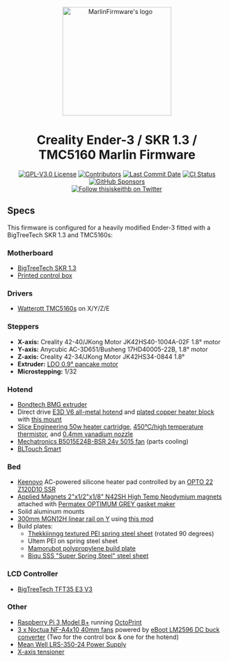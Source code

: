 <p align="center"><img src="buildroot/share/pixmaps/logo/marlin-outrun-nf-500.png" height="250" alt="MarlinFirmware's logo" /></p>

<h1 align="center">Creality Ender-3 / SKR 1.3 / TMC5160 Marlin Firmware</h1>

<p align="center">
    <a href="/LICENSE"><img alt="GPL-V3.0 License" src="https://img.shields.io/github/license/thisiskeithb/marlin.svg"></a>
    <a href="https://github.com/thisiskeithb/Marlin/graphs/contributors"><img alt="Contributors" src="https://img.shields.io/github/contributors/thisiskeithb/marlin.svg"></a>
    <a href="https://github.com/thisiskeithb/Marlin/commits/archived/E3-SKR13-TMC5160"><img alt="Last Commit Date" src="https://img.shields.io/github/last-commit/thisiskeithb/Marlin/archived/E3-SKR13-TMC5160"></a>
    <a href="https://github.com/thisiskeithb/Marlin/actions/workflows/test-e3-skr13-tmc5160-bltouch-build.yml"><img alt="CI Status" src="https://github.com/thisiskeithb/Marlin/actions/workflows/test-e3-skr13-tmc5160-bltouch-build.yml/badge.svg"></a>
    <a href="https://github.com/sponsors/thisiskeithb"><img alt="GitHub Sponsors" src="https://img.shields.io/github/sponsors/thisiskeithb?color=db61a2"></a>
    <br />
    <a href="https://twitter.com/thisiskeithb"><img alt="Follow thisiskeithb on Twitter" src="https://img.shields.io/twitter/follow/thisiskeithb?style=social&logo=twitter"></a>
</p>

## Specs

This firmware is configured for a heavily modified Ender-3 fitted with a BigTreeTech SKR 1.3 and TMC5160s:

### Motherboard
* [BigTreeTech SKR 1.3](https://www.biqu.equipment/collections/skr-series/products/pre-sale-bigtreetech-skr-v1-3-smoothieboard-32-bit-open-source-arm-cpu-motherboard-support-uart-model-2004lcd-3d-printer-parts)
* [Printed control box](https://www.thingiverse.com/thing:3398254)

### Drivers
* [Watterott TMC5160s](https://shop.watterott.com/SilentStepStick-TMC5160-Stepper-motor-driver) on X/Y/Z/E

### Steppers
* **X-axis:** Creality 42-40/JKong Motor JK42HS40-1004A-02F 1.8° motor
* **Y-axis:** Anycubic AC-3D651/Busheng 17HD40005-22B, 1.8° motor
* **Z-axis:** Creality 42-34/JKong Motor JK42HS34-0844 1.8°
* **Extruder:** [LDO 0.9° pancake motor](https://ldomotors.manufacturer.globalsources.com/si/6008840349362/pdtl/Stepping-motor/1156769667/Nmea17-0.9-degree-hybrid-stepper-motor.htm)
* **Microstepping:** 1/32

### Hotend
 * [Bondtech BMG extruder](https://www.bondtech.se/en/product/bmg-extruder/)
 * Direct drive [E3D V6 all-metal hotend](https://e3d-online.com/v6-all-metal-hotend) and [plated copper heater block](https://e3d-online.com/v6-plated-copper-heater-block) with [this mount](https://www.thingiverse.com/thing:3751368)
 * [Slice Engineering 50w heater cartridge](https://www.sliceengineering.com/shop/50w-heater-cartridge), [450°C/high temperature thermistor](https://www.sliceengineering.com/shop/high-temp-thermistor), and [0.4mm vanadium nozzle](https://www.sliceengineering.com/shop/vanadium-nozzle)
 * [Mechatronics B5015E24B-BSR 24v 5015 fan](https://www.digikey.com/product-detail/en/mechatronics-fan-group/B5015E24B-BSR/1570-1034-ND/5209731) (parts cooling)
 * [BLTouch Smart](https://www.antclabs.com/bltouch)

### Bed
* [Keenovo](https://keenovo.store/) AC-powered silicone heater pad controlled by an [OPTO 22 Z120D10 SSR](https://www.opto22.com/products/z120d10)
* [Applied Magnets 2"x1/2"x1/8" N42SH High Temp Neodymium magnets](http://appliedmagnets.com/bar-magnets-2-in-x-1-2-in-x-1-8-in-high-temp-n42sh-neodymium-magnets-p-608.html) attached with [Permatex OPTIMUM GREY gasket maker](https://www.permatex.com/products/gasketing/optimum-gasket-makers/permatex-optimum-grey-gasket-maker/)
* Solid aluminum mounts
* [300mm MGN12H linear rail on Y](https://www.amazon.com/Iverntech-Linear-Carriage-Printer-Machine/dp/B0762MPVN3/) using [this mod](https://www.thingiverse.com/thing:2989134)
* Build plates:
  * [Thekkiinngg textured PEI spring steel sheet](https://www.amazon.com/Thekkiinngg-Prusa-Double-Sided-Textured-Powder-Coated/dp/B07V1JYJS2/) (rotated 90 degrees)
  * Ultem PEI on spring steel sheet
  * [Mamorubot polypropylene build plate](https://tiny-machines-3d.myshopify.com/products/polypropylene-build-plates-for-3d-printers)
  * [Biqu SSS "Super Spring Steel" steel sheet](https://www.biqu.equipment/collections/heatbed/products/biqu-sss-super-spring-steel-sheet-heated-bed-build-plate-platform-235x245mm-printer-parts-for-filament-ender-3-3-printer)

### LCD Controller
* [BigTreeTech TFT35 E3 V3](https://www.biqu.equipment/collections/lcd/products/btt-tft35-e3-v3-0-display-touch-screen-two-working-modes)

### Other
* [Raspberry Pi 3 Model B+](https://www.raspberrypi.org/products/raspberry-pi-3-model-b-plus/) running [OctoPrint](https://octoprint.org/)
* [3 x Noctua NF-A4x10 40mm fans](https://noctua.at/en/nf-a4x10-flx) powered by [eBoot LM2596 DC buck converter](https://www.amazon.com/eBoot-LM2596-Converter-3-0-40V-1-5-35V/dp/B01GJ0SC2C) (Two for the control box & one for the hotend)
* [Mean Well LRS-350-24 Power Supply](https://www.meanwell.com/webapp/product/search.aspx?prod=LRS-350)
* [X-axis tensioner](https://www.thingiverse.com/thing:3270228)
